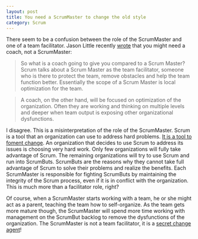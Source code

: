 ```yaml
---
layout: post
title: You need a ScrumMaster to change the old style
category: Scrum
---
```


There seem to be a confusion between the role of the ScrumMaster and one of a team facilitator. Jason Little recently [wrote](http://www.agilecoach.ca/2010/09/20/do-you-need-a-scrum-master-or-a-coach/) that you might need a coach, not a ScrumMaster:

> So what is a coach going to give you compared to a Scrum Master?  Scrum talks about a Scrum Master as the team facilitator, someone who is there to protect the team, remove obstacles and help the team function better.  Essentially the scope of a Scrum Master is local optimization for the team.  

> A coach, on the other hand, will be focused on optimization of the organization.  Often they are working and thinking on multiple levels and deeper when team output is exposing other organizational dysfunctions. 

I disagree. This is a misinterpretation of the role of the ScrumMaster. Scrum is a tool that an organization can use to address hard problems. [It is a tool to foment change](/2010/06/07/scrum-is-not-about-project-management.html). An organization that decides to use Scrum to address its issues is choosing very hard work.  Only few organizations will fully take advantage of Scrum. The remaining organizations will try to use Scrum and run into ScrumButs. ScrumButs are the reasons why they cannot take full advantage of Scrum to solve their problems and realize the benefits. Each ScrumMaster is responsible for fighting ScrumButs by maintaining the integrity of the Scrum process, even if it is in conflict with the organization. This is much more than a facilitator role, right?

Of course, when a ScrumMaster starts working with a team, he or she might act as a parent, teaching the team how to self-organize. As the team gets more mature though, the ScrumMaster will spend more time working with management on the ScrumBut backlog to remove the dysfunctions of the organization. The ScrumMaster is not a team facilitator, it is a [secret change agent](/2010/06/15/change-is-the-job-of-the-scrummaster.html)!

